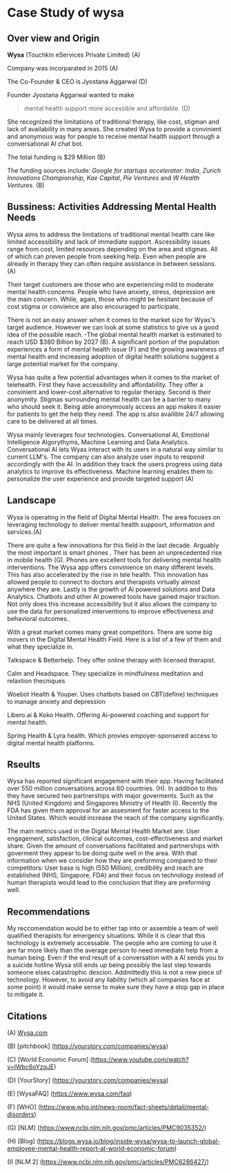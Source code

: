 # Case Study of wysa
## Over view and Origin
**Wysa** (Touchkin eServices Private Limited) (A)

Company was incorparated in 2015 (A)

The Co-Founder & CEO is Jyostana Aggarwal (D)

Founder Jyostana Aggarwal wanted to make 
>mental health support more accessible and affordable. (D)
>
She recognized the limitations of traditional therapy, like cost, stigman and lack of availability in many areas. She created Wysa to provide a convinient and anonymous way for people to receive mental health support through a conversational AI chat bot. 

The total funding is $29 Million (B)

The funding sources include: *Google for startups accelerator: India*, *Zurich Innovations Championship*, *Kae Capital*, *Pie Ventures* and *W Health Ventures*. (B)

## Bussiness: Activities Addressing Mental Health Needs

Wysa aims to address the limitations of traditional mental health care like limited accessibility and lack of immediate support. Ascessibility issues range from cost, limited resources depending on the area and stigmas. All of which can preven people from seeking help. Even when people are already in therapy they can often require assistance in between sessions. (A)

Their target customers are those who are experiencing mild to moderate mental health concerns. People who have anxiety, stress, depression are the main concern. While, again, those who might be hesitant because of cost stigma or convience are also encouraged to participate.

There is not an easy answer when it comes to the market size for Wyas's target audience. However we can look at some statistics to give us a good idea of the possible reach.
  -The global mental health market is estimated to reach USD $380 Billion by 2027 (B). A significant portion of the population experiences a form of mental health issue (F) and the growing awareness of mental health and increasing adoption of digital health solutions suggest a large potential market for the company.

Wysa has quite a few potential advantages when it comes to the market of telehealth. First they have accessibility and affordability. They offer a convinient and lower-cost alternative to regular therapy. Second is their anonymity. Stigmas surrounding mental health can be a barrier to many who should seek it. Being able anonymously  access an app makes it easier for patients to get the help they need. The app is also availible 24/7 allowing care to be delivered at all times. 

Wysa mainly leverages four technologies. Conversational AI, Emotional Intelligence Algorythyms, Machine Learning and Data Analytics. Conversational AI lets Wyas interact with its users in a natural way similar to current LLM's. The company can also analyze user inputs to respond accordingly with the AI. In addition they track the users progress using data analytics to improve its effectiveness. Machine learning enables them to personalize the user experience and provide targeted support (A)

## Landscape

Wysa is operating in the field of Digital Mental Health. The area focuses on leveraging technology to deliver mental health suppoort, information and services.(A)

There are quite a few innovations for this field in the last decade. Arguably the most important is smart phones . Their has been an unprecedented rise in mobile health (G). Phones are excellent tools for delivering mental health interventions. The Wysa app offers convinience on many different levels. This has also accelerated by the rise in tele health. This innovation has allowed people to connect to doctors and therapists virtually almost anywhere they are. Lastly is the growth of Ai powered solutions and Data Analytics. Chatbots and other AI powered tools have gained major traction. Not only does this increase accessibility but it also allows the company to use the data for personalized interventions to improve effectiveness and behavioral outcomes.

With a great market comes many great competitors. There are some big movers in the Digital Mental Health Field. Here is a list of a few of them and what they specialize in.

Talkspace & Betterhelp. They offer online therapy with licensed therapist.

Calm and Headspace. They specialize in mindfulness meditation and relaxtion thecniques

Woebot Health & Youper. Uses chatbots based on CBT(define) techniques to manage anxiety and depression

Libero.ai & Koko Health. Offering Ai-powered coaching and support for mental health.

Spring Health & Lyra health. Which provies empoyer-sponsered access to digital mental health platforms.

## Rseults

Wysa has reported significant engagement with their app. Having facilitated over 550 million conversations across 60 countries. (H). In addition to this they have secured two partnerships with major goverments. Such as the NHS (United Kingdom) and Singapores Ministry of Health (I). Recently the FDA has given them approval for an assesment for faster access to the United States. Which would increase the reach of the company significantly.

The main metrics used in the Digital Mental Health Market are: User engagement, satisfaction, clinical outcomes, cost-effectiveness and market share. Given the amount of conversations facilitated and partnerships with goverment they appear to be doing quite well in the area. With that information when we consider how they are preforming compared to their competitors: User base is high (550 Million), credibility and reach are established (NHS, Singapore, FDA) and their focus on technology instead of human therapists would lead to the conclusion that they are preforming well.

## Recommendations

My reccomendation would be to either tap into or assemble a team of well qualified therapists for emergency situations. While it is clear that this technology is extremely accessable. The people who are coming to use it are far more likely than the average person to need immediate help from a human being. Even if the end result of a conversation with a AI sends you to a suicide hotline Wysa still ends up being possibly the last step towards someone elses catastrophic descion. Addmittedly this is not a new piece of technology. However, to avoid any liability (which all companies face at some point) it would make sense to make sure they have a stop gap in place to mitigate it.

## Citations

(A) [Wysa.com](https://www.wysa.com/)

(B) [pitchbook] (https://yourstory.com/companies/wysa)

(C) [World Economic Forum] (https://www.youtube.com/watch?v=lWbc6oYzqJE)

(D) [YourStory] (https://yourstory.com/companies/wysa)

(E) [WysaFAQ] (https://www.wysa.com/faq)

(F) [WHO] (https://www.who.int/news-room/fact-sheets/detail/mental-disorders)

(G) [NLM] (https://www.ncbi.nlm.nih.gov/pmc/articles/PMC9035352/)

(H) [Blog] (https://blogs.wysa.io/blog/inside-wysa/wysa-to-launch-global-employee-mental-health-report-at-world-economic-forum)

(I) [NLM 2] (https://www.ncbi.nlm.nih.gov/pmc/articles/PMC6286427/)
